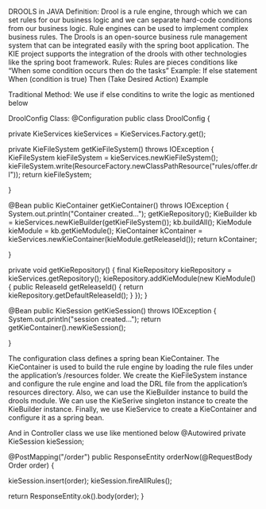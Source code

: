 DROOLS in JAVA
Definition: 
Drool is a rule engine, through which we can set rules for our business logic and we can separate hard-code conditions from our business logic.
Rule engines can be used to implement complex business rules. The Drools is an open-source business rule management system that can be integrated easily with the spring boot application.
The KIE project supports the integration of the drools with other technologies like the spring boot framework.
Rules:
Rules are pieces conditions like “When some condition occurs then do the tasks”
Example:  If else statement
	When 
		(condition is true)
	Then
		(Take Desired Action)
Example
	


	
Traditional Method: 
We use if else conditins to write the logic as mentioned below
 

DroolConfig Class:
@Configuration
public class DroolConfig {

   private KieServices kieServices = KieServices.Factory.get();

   private KieFileSystem getKieFileSystem() throws IOException {
      KieFileSystem kieFileSystem = kieServices.newKieFileSystem();
      kieFileSystem.write(ResourceFactory.newClassPathResource("rules/offer.drl"));
      return kieFileSystem;

   }

   @Bean
   public KieContainer getKieContainer() throws IOException {
      System.out.println("Container created...");
      getKieRepository();
      KieBuilder kb = kieServices.newKieBuilder(getKieFileSystem());
      kb.buildAll();
      KieModule kieModule = kb.getKieModule();
      KieContainer kContainer = kieServices.newKieContainer(kieModule.getReleaseId());
      return kContainer;

   }

   private void getKieRepository() {
      final KieRepository kieRepository = kieServices.getRepository();
      kieRepository.addKieModule(new KieModule() {
         public ReleaseId getReleaseId() {
            return kieRepository.getDefaultReleaseId();
         }
      });
   }

   @Bean
   public KieSession getKieSession() throws IOException {
      System.out.println("session created...");
      return getKieContainer().newKieSession();

   }


The configuration class defines a spring bean KieContainer. The KieContainer is used to build the rule engine by loading the rule files under the application’s /resources folder.
We create the KieFileSystem instance and configure the rule engine and load the DRL file from the application’s resources directory.
Also, we can use the KieBuilder instance to build the drools module. We can use the KieSerive singleton instance to create the KieBuilder instance.
Finally, we use KieService to create a KieContainer and configure it as a spring bean.

And in Controller class we use like mentioned below
@Autowired
private KieSession kieSession;

@PostMapping("/order")
public ResponseEntity<Order> orderNow(@RequestBody Order order) {

   kieSession.insert(order);
   kieSession.fireAllRules();

   return ResponseEntity.ok().body(order);
}



